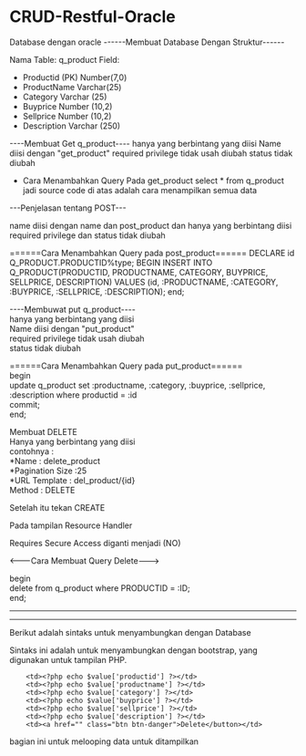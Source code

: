# CRUD-Restful-Oracle

Database dengan oracle
------Membuat Database Dengan Struktur------

Nama Table: q_product
Field: 
- Productid (PK) Number(7,0)
- ProductName Varchar(25)
- Category Varchar (25)
- Buyprice Number (10,2)
- Sellprice Number (10,2)
- Description Varchar (250)

----Membuat Get q_product----
hanya yang berbintang yang diisi
Name diisi dengan "get_product"
required privilege tidak usah diubah
status tidak diubah

- Cara Menambahkan Query Pada get_product
select * from q_product
jadi source code di atas adalah cara menampilkan semua data

---Penjelasan tentang POST---

name diisi dengan name dan post_product dan hanya yang berbintang diisi
required privilege dan status tidak diubah

======Cara Menambahkan Query pada post_product======
DECLARE
  id Q_PRODUCT.PRODUCTID%type;
BEGIN
  INSERT INTO Q_PRODUCT(PRODUCTID, PRODUCTNAME, CATEGORY, BUYPRICE, SELLPRICE, DESCRIPTION)
  VALUES (id, :PRODUCTNAME, :CATEGORY, :BUYPRICE, :SELLPRICE, :DESCRIPTION);
end;

----Membuwat put q_product----  
hanya yang berbintang yang diisi   
Name diisi dengan "put_product"   
required privilege tidak usah diubah   
status tidak diubah  

======Cara Menambahkan Query pada put_product======  
begin  
update q_product set :productname, :category, :buyprice, :sellprice, :description where productid = :id  
commit;  
end;  
  
Membuat DELETE  
Hanya yang berbintang yang diisi  
contohnya :  
*Name : delete_product  
*Pagination Size :25  
*URL Template : del_product/{id}  
Method : DELETE  
  
Setelah itu tekan CREATE  
  
Pada tampilan Resource Handler   
  
Requires Secure Access diganti menjadi (NO)  
  
<---Cara Membuat Query Delete--->  
  
begin  
delete from q_product where PRODUCTID = :ID;  
end;  
  
  
-----------------------------------------------------------------------------------------  
-----------------------------------------------------------------------------------------  
   
Berikut adalah sintaks untuk menyambungkan dengan Database  
  
<?php  
$url = 'http://192.168.43.76:8888/apex/obe/product';  
$json = file_get_contents($url);  
$hasil = json_decode($json, true);  
?>  
  
  
Sintaks ini adalah untuk menyambungkan dengan bootstrap, yang digunakan untuk tampilan PHP.  
  
<link rel="stylesheet" href="https://stackpath.bootstrapcdn.com/bootstrap/4.3.1/css/bootstrap.min.css" integrity="sha384-ggOyR0iXCbMQv3Xipma34MD+dH/1fQ784/j6cY/iJTQUOhcWr7x9JvoRxT2MZw1T" crossorigin="anonymous">  
  
  
<?php foreach ($hasil['items'] as $value): ?>  
  
  
		<td><?php echo $value['productid'] ?></td>
		<td><?php echo $value['productname'] ?></td>
		<td><?php echo $value['category'] ?></td>
		<td><?php echo $value['buyprice'] ?></td>
		<td><?php echo $value['sellprice'] ?></td>
		<td><?php echo $value['description'] ?></td>
		<td><a href="" class="btn btn-danger">Delete</button></td>



<?php endforeach ?>  
  
bagian ini untuk melooping data untuk ditampilkan  
